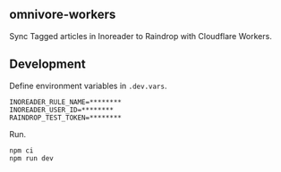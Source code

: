 ## omnivore-workers

Sync Tagged articles in Inoreader to Raindrop with Cloudflare Workers.

## Development

Define environment variables in `.dev.vars`.

```
INOREADER_RULE_NAME=********
INOREADER_USER_ID=********
RAINDROP_TEST_TOKEN=********
```

Run.

```
npm ci
npm run dev
```
